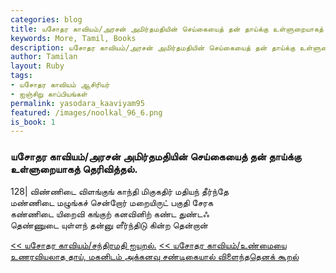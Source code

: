 ```yaml
---  
categories: blog  
title: யசோதர காவியம்/அரசன் அமிர்தமதியின் செய்கையைத் தன் தாய்க்கு உள்ளுறையாகத் தெரிவித்தல்.
keywords: More, Tamil, Books  
description: யசோதர காவியம்/அரசன் அமிர்தமதியின் செய்கையைத் தன் தாய்க்கு உள்ளுறையாகத் தெரிவித்தல்.
author: Tamilan  
layout: Ruby  
tags:     
- யசோதர காவியம் ஆசிரியர்
- ஐஞ்சிறு காப்பியங்கள்
permalink: yasodara_kaaviyam95  
featured: /images/noolkal_96_6.png  
is_book: 1
---  
```



### யசோதர காவியம்/அரசன் அமிர்தமதியின் செய்கையைத் தன் தாய்க்கு உள்ளுறையாகத் தெரிவித்தல்.

128| விண்ணிடை விளங்குங் காந்தி மிகுகதிர் மதியந் தீர்ந்தே  
மண்ணிடை மழுங்கச் சென்றோர் மறையிருட் பகுதி சேரக  
கண்ணிடை யிறைவி கங்குற் கனவினிற் கண்ட துண்டஃ  
தெண்ணுடை யுள்ளந் தன்னு ளீர்ந்திடு கின்ற தென்றான்

[<< யசோதர காவியம்/சந்திரமதி ஐயுறல்.](yasodara_kaaviyam94) [<< யசோதர காவியம்/உண்மையை உணரவியலாத தாய், மகனிடம் அக்கனவு சண்டிகையால் விளைந்ததெனக் கூறல்](yasodara_kaaviyam96)


